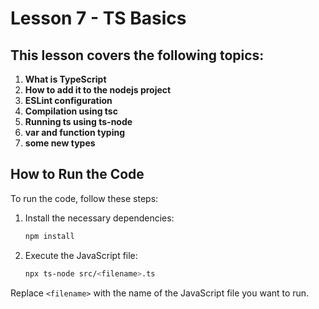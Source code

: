 # Lesson 7 - TS Basics

## This lesson covers the following topics:

1. **What is TypeScript**
2. **How to add it to the nodejs project**
3. **ESLint configuration**
4. **Compilation using tsc**
5. **Running ts using ts-node**
6. **var and function typing**
7. **some new types**

## How to Run the Code

To run the code, follow these steps:

1. Install the necessary dependencies:

    ```sh
    npm install
    ```

2. Execute the JavaScript file:
    ```sh
    npx ts-node src/<filename>.ts
    ```

Replace `<filename>` with the name of the JavaScript file you want to run.
